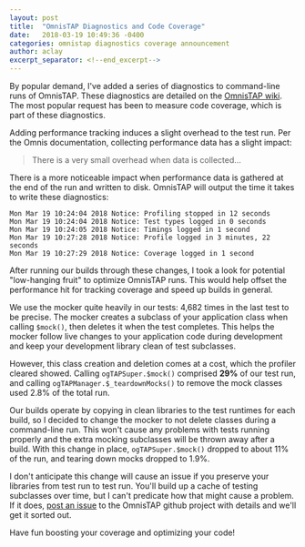 ```yaml
---
layout: post
title:  "OmnisTAP Diagnostics and Code Coverage"
date:   2018-03-19 10:49:36 -0400
categories: omnistap diagnostics coverage announcement
author: aclay
excerpt_separator: <!--end_excerpt-->
---
```


By popular demand, I've added a series of diagnostics to command-line runs of OmnisTAP. These diagnostics are detailed on the [OmnisTAP wiki](https://github.com/suransys/omnistap/wiki/Running-OmnisTAP-from-the-command-line#diagnostics). The most popular request has been to measure code coverage, which is part of these diagnostics.

<!--end_excerpt-->

Adding performance tracking induces a slight overhead to the test run. Per the Omnis documentation, collecting performance data has a slight impact:

> There is a very small overhead when data is collected...

There is a more noticeable impact when performance data is gathered at the end of the run and written to disk. OmnisTAP will output the time it takes to write these diagnostics:

```
Mon Mar 19 10:24:04 2018 Notice: Profiling stopped in 12 seconds
Mon Mar 19 10:24:04 2018 Notice: Test types logged in 0 seconds
Mon Mar 19 10:24:05 2018 Notice: Timings logged in 1 second
Mon Mar 19 10:27:28 2018 Notice: Profile logged in 3 minutes, 22 seconds
Mon Mar 19 10:27:29 2018 Notice: Coverage logged in 1 second
```

After running our builds through these changes, I took a look for potential "low-hanging fruit" to optimize OmnisTAP runs. This would help offset the performance hit for tracking coverage and speed up builds in general.

We use the mocker quite heavily in our tests: 4,682 times in the last test to be precise. The mocker creates a subclass of your application class when calling `$mock()`, then deletes it when the test completes. This helps the mocker follow live changes to your application code during development and keep your development library clean of test subclasses.

However, this class creation and deletion comes at a cost, which the profiler cleared showed. Calling `ogTAPSuper.$mock()` comprised **29%** of our test run, and calling `ogTAPManager.$_teardownMocks()` to remove the mock classes used 2.8% of the total run.

Our builds operate by copying in clean libraries to the test runtimes for each build, so I decided to change the mocker to not delete classes during a command-line run. This won't cause any problems with tests running properly and the extra mocking subclasses will be thrown away after a build. With this change in place, `ogTAPSuper.$mock()` dropped to about 11% of the run, and tearing down mocks dropped to 1.9%.

I don't anticipate this change will cause an issue if you preserve your libraries from test run to test run. You'll  build up a cache of testing subclasses over time, but I can't predicate how that might cause a problem. If it does, [post an issue](https://github.com/suransys/omnistap/issues/new) to the OmnisTAP github project with details and we'll get it sorted out.

Have fun boosting your coverage and optimizing your code!